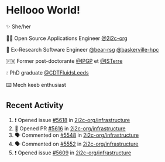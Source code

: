 # Hellooo World!

✨ She/her

👩‍💻 Open Source Applications Engineer [@2i2c-org](https://2i2c.org/)

🐻 Ex-Research Software Engineer [@bear-rsg](https://github.com/bear-rsg) [@baskerville-hpc](https://github.com/baskerville-hpc) 

🇫🇷 Former post-doctorante [@IPGP](https://github.com/IPGP) et [@ISTerre](https://www.isterre.fr/) 

💧 PhD graduate [@CDTFluidsLeeds](https://fluid-dynamics.leeds.ac.uk/) 

⌨️ Mech keeb enthusiast 

## Recent Activity 

<!--START_SECTION:activity-->
1. ❗ Opened issue [#5618](https://github.com/2i2c-org/infrastructure/issues/5618) in [2i2c-org/infrastructure](https://github.com/2i2c-org/infrastructure)
2. 💪 Opened PR [#5616](https://github.com/2i2c-org/infrastructure/pull/5616) in [2i2c-org/infrastructure](https://github.com/2i2c-org/infrastructure)
3. 🗣 Commented on [#5548](https://github.com/2i2c-org/infrastructure/issues/5548#issuecomment-2690686497) in [2i2c-org/infrastructure](https://github.com/2i2c-org/infrastructure)
4. 🗣 Commented on [#5552](https://github.com/2i2c-org/infrastructure/issues/5552#issuecomment-2690205927) in [2i2c-org/infrastructure](https://github.com/2i2c-org/infrastructure)
5. ❗ Opened issue [#5609](https://github.com/2i2c-org/infrastructure/issues/5609) in [2i2c-org/infrastructure](https://github.com/2i2c-org/infrastructure)
<!--END_SECTION:activity-->
